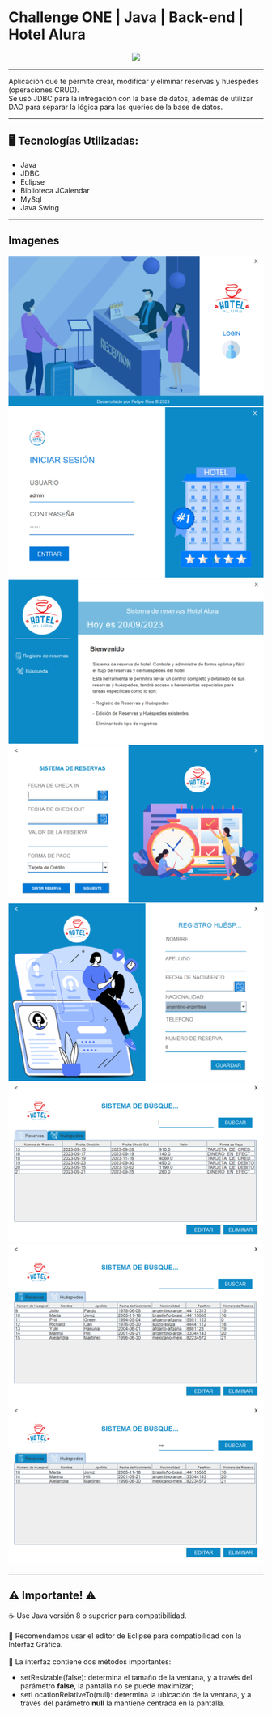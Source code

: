 # Challenge ONE | Java | Back-end | Hotel Alura

<p align="center" >
     <img width="300" heigth="300" src="https://user-images.githubusercontent.com/91544872/189419040-c093db78-c970-4960-8aca-ffcc11f7ffaf.png">
</p>

---

Aplicación que te permite crear, modificar y eliminar reservas y huespedes (operaciones CRUD). </br>
Se usó JDBC para la intregación con la base de datos, además de utilizar DAO para separar la lógica para las queries de la base de datos.

---

## 🖥️ Tecnologías Utilizadas:

- Java
- JDBC
- Eclipse
- Biblioteca JCalendar
- MySql
- Java Swing

---

## Imagenes

![Inicio](/imagenes_readme/inicio.png)
![login](/imagenes_readme/login.png)
![menu principal](/imagenes_readme/menu_principal.png)
![nueva reserva](/imagenes_readme/nueva_reserva.png)
![nuevo huesped](/imagenes_readme/nuevo_huesped.png)
![busqueda reserva](/imagenes_readme/busqueda_1.png)
![busqueda huesped](/imagenes_readme/busqueda_2.png)
![busqueda huesped (perzonalizada)](/imagenes_readme/busqueda_3.png)

---

## ⚠️ Importante! ⚠️

☕ Use Java versión 8 o superior para compatibilidad. </br></br>
📝 Recomendamos usar el editor de Eclipse para compatibilidad con la Interfaz Gráfica. </br></br>
🎨 La interfaz contiene dos métodos importantes:
- setResizable(false): determina el tamaño de la ventana, y a través del parámetro <strong>false</strong>, la pantalla no se puede maximizar;
- setLocationRelativeTo(null): determina la ubicación de la ventana, y a través del parámetro <strong>null</strong> la mantiene centrada en la pantalla.
